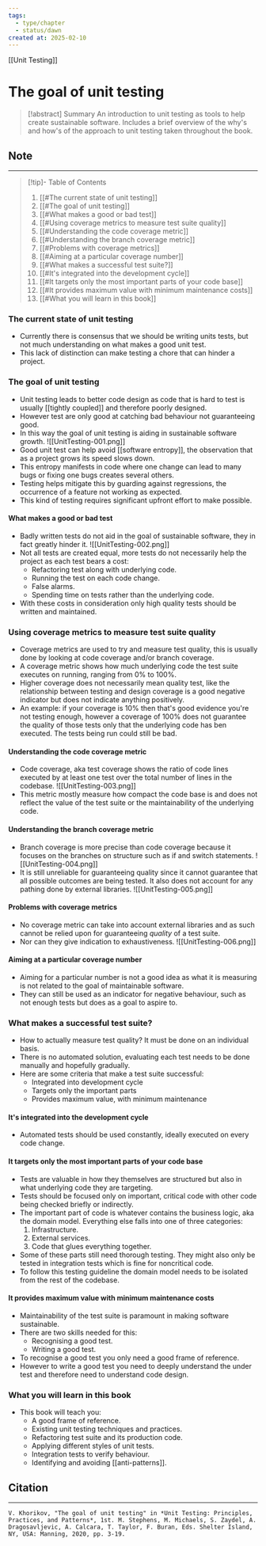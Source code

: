 ```yaml
---
tags:
  - type/chapter
  - status/dawn
created at: 2025-02-10
---
```

[[Unit Testing]]
# The goal of unit testing

> [!abstract] Summary
> An introduction to unit testing as tools to help create sustainable software. Includes a brief overview of the why's and how's of the approach to unit testing taken throughout the book.
## Note
---
> [!tip]- Table of Contents
> 1. [[#The current state of unit testing]]
> 2. [[#The goal of unit testing]]
> 	1. [[#What makes a good or bad test]]
> 3. [[#Using coverage metrics to measure test suite quality]]
> 	1. [[#Understanding the code coverage metric]]
> 	2. [[#Understanding the branch coverage metric]]
> 	3. [[#Problems with coverage metrics]]
> 	4. [[#Aiming at a particular coverage number]]
> 4. [[#What makes a successful test suite?]]
> 	1. [[#It's integrated into the development cycle]]
> 	2. [[#It targets only the most important parts of your code base]]
> 	3. [[#It provides maximum value with minimum maintenance costs]]
> 5. [[#What you will learn in this book]]
### The current state of unit testing
- Currently there is consensus that we should be writing units tests, but not much understanding on what makes a good unit test.
- This lack of distinction can make testing a chore that can hinder a project.
### The goal of unit testing
- Unit testing leads to better code design as code that is hard to test is usually [[tightly coupled]] and therefore poorly designed.
- However test are only good at catching bad behaviour not guaranteeing good.
- In this way the goal of unit testing is aiding in sustainable software growth.
![[UnitTesting-001.png]]
- Good unit test can help avoid [[software entropy]], the observation that as a project grows its speed slows down.
- This entropy manifests in code where one change can lead to many bugs or fixing one bugs creates several others.
- Testing helps mitigate this by guarding against regressions, the occurrence of a feature not working as expected.
- This kind of testing requires significant upfront effort to make possible.
#### What makes a good or bad test
- Badly written tests do not aid in the goal of sustainable software, they in fact greatly hinder it.
![[UnitTesting-002.png]]
- Not all tests are created equal, more tests do not necessarily help the project as each test bears a cost:
	- Refactoring test along with underlying code.
	- Running the test on each code change.
	- False alarms.
	- Spending time on tests rather than the underlying code.
- With these costs in consideration only high quality tests should be written and maintained.
### Using coverage metrics to measure test suite quality
- Coverage metrics are used to try and measure test quality, this is usually done by looking at code coverage and/or branch coverage.
- A coverage metric shows how much underlying code the test suite executes on running, ranging from 0% to 100%.
- Higher coverage does not necessarily mean quality test, like the relationship between testing and design coverage is a good negative indicator but does not indicate anything positively.
- An example: if your coverage is 10% then that's good evidence you're not testing enough, however a coverage of 100% does not guarantee the quality of those tests only that the underlying code has ben executed. The tests being run could still be bad.
#### Understanding the code coverage metric
- Code coverage, aka test coverage shows the ratio of code lines executed by at least one test over the total number of lines in the codebase.
![[UnitTesting-003.png]]
- This metric mostly measure how compact the code base is and does not reflect the value of the test suite or the maintainability of the underlying code.
#### Understanding the branch coverage metric
- Branch coverage is more precise than code coverage because it focuses on the branches on structure such as if and switch statements.
![[UnitTesting-004.png]]
- It is still unreliable for guaranteeing quality since it cannot guarantee that all possible outcomes are being tested. It also does not account for any pathing done by external libraries.
![[UnitTesting-005.png]]
#### Problems with coverage metrics
- No coverage metric can take into account external libraries and as such cannot be relied upon for guaranteeing *quality* of a test suite.
- Nor can they give indication to exhaustiveness.
![[UnitTesting-006.png]]
#### Aiming at a particular coverage number
- Aiming for a particular number is not a good idea as what it is measuring is not related to the goal of maintainable software.
- They can still be used as an indicator for negative behaviour, such as not enough tests but does as a goal to aspire to.
### What makes a successful test suite?
- How to actually measure test quality? It must be done on an individual basis.
- There is no automated solution, evaluating each test needs to be done manually and hopefully gradually.
- Here are some criteria that make a test suite successful:
	- Integrated into development cycle
	- Targets only the important parts
	- Provides maximum value, with minimum maintenance
#### It's integrated into the development cycle
- Automated tests should be used constantly, ideally executed on every code change.
#### It targets only the most important parts of your code base
- Tests are valuable in how they themselves are structured but also in what underlying code they are targeting.
- Tests should be focused only on important, critical code with other code being checked briefly or indirectly.
- The important part of code is whatever contains the business logic, aka the domain model. Everything else falls into one of three categories:
	1. Infrastructure.
	2. External services.
	3. Code that glues everything together.
- Some of these parts still need thorough testing. They might also only be tested in integration tests which is fine for noncritical code.
- To follow this testing guideline the domain model needs to be isolated from the rest of the codebase.
#### It provides maximum value with minimum maintenance costs
- Maintainability of the test suite is paramount in making software sustainable.
- There are two skills needed for this:
	- Recognising a good test.
	- Writing a good test.
- To recognise a good test you only need a good frame of reference.
- However to write a good test you need to deeply understand the under test and therefore need to understand code design.
### What you will learn in this book
- This book will teach you:
	- A good frame of reference.
	- Existing unit testing techniques and practices.
	- Refactoring test suite and its production code.
	- Applying different styles of unit tests.
	- Integration tests to verify behaviour.
	- Identifying and avoiding [[anti-patterns]].
## Citation
---
```
V. Khorikov, "The goal of unit testing" in *Unit Testing: Principles, Practices, and Patterns*, 1st. M. Stephens, M. Michaels, S. Zaydel, A. Dragosavljevic, A. Calcara, T. Taylor, F. Buran, Eds. Shelter Island, NY, USA: Manning, 2020, pp. 3-19.
```